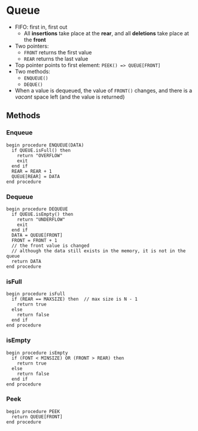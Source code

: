 # Queue



*   FIFO: first in, first out
    *   All **insertions** take place at the **rear**, and all **deletions** take place at the **front**
*   Two pointers:
    *   `FRONT` returns the first value
    *   `REAR` returns the last value
*   Top pointer points to first element: `PEEK() => QUEUE[FRONT]`
*   Two methods:
    *   `ENQUEUE()`
    *   `DEQUE()`
*   When a value is dequeued, the value of `FRONT()` changes, and there is a _vacant_ space left (and the value is returned)


## Methods


### Enqueue


```
begin procedure ENQUEUE(DATA)
  if QUEUE.isFull() then
    return "OVERFLOW"
    exit
  end if
  REAR = REAR + 1
  QUEUE[REAR] = DATA
end procedure
```



### Dequeue


```
begin procedure DEQUEUE
  if QUEUE.isEmpty() then
    return "UNDERFLOW"
    exit
  end if
  DATA = QUEUE[FRONT]
  FRONT = FRONT + 1  
  // the front value is changed
  // although the data still exists in the memory, it is not in the queue
  return DATA
end procedure
```



### isFull


```
begin procedure isFull
  if (REAR == MAXSIZE) then  // max size is N - 1
    return true
  else
    return false
  end if
end procedure
```



### isEmpty


```
begin procedure isEmpty
  if (FONT < MINSIZE) OR (FRONT > REAR) then
    return true
  else
    return false
  end if
end procedure
```



### Peek


```
begin procedure PEEK
  return QUEUE[FRONT]
end procedure
```



<!-- Docs to Markdown version 1.0β15 -->
